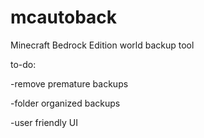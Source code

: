 # mcautoback

Minecraft Bedrock Edition world backup tool

to-do:

-remove premature backups

-folder organized backups

-user friendly UI
